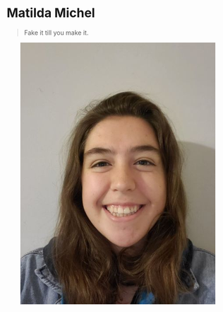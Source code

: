# Matilda Michel

> Fake it till you make it.

<p align="center">
  
   <img src="profesh_selfie_small.jpg">
</p>
